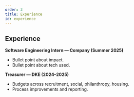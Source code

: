```yaml
---
order: 3
title: Experience
id: experience
---
```


## Experience

**Software Engineering Intern — Company (Summer 2025)**  
- Bullet point about impact.  
- Bullet point about tech used.

**Treasurer — DKE (2024–2025)**  
- Budgets across recruitment, social, philanthropy, housing.  
- Process improvements and reporting.
